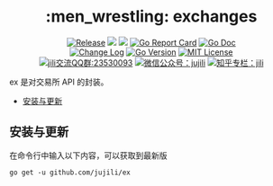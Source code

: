 <!-- markdownlint-disable MD041 -->
<h1 align="center">:men_wrestling: exchanges</h1>
<p align="center">
<!--  -->
<a href="https://github.com/jujili/ex/releases"> <img src="https://img.shields.io/github/v/tag/jujili/ex?include_prereleases&sort=semver" alt="Release" title="Release"></a>
<!--  -->
<a href="https://www.travis-ci.org/jujili/ex"><img src="https://www.travis-ci.org/jujili/ex.svg?branch=master"/></a>
<!--  -->
<a href="https://codecov.io/gh/jujili/ex"><img src="https://codecov.io/gh/jujili/ex/branch/master/graph/badge.svg"/></a>
<!--  -->
<a href="https://goreportcard.com/report/github.com/jujili/ex"><img src="https://goreportcard.com/badge/github.com/jujili/ex" alt="Go Report Card" title="Go Report Card"/></a>
<!--  -->
<a href="http://godoc.org/github.com/jujili/ex"><img src="https://img.shields.io/badge/godoc-ta-blue.svg" alt="Go Doc" title="Go Doc"/></a>
<!--  -->
<br/>
<!--  -->
<a href="https://github.com/jujili/ex/blob/master/CHANGELOG.md"><img src="https://img.shields.io/badge/Change-Log-blueviolet.svg" alt="Change Log" title="Change Log"/></a>
<!--  -->
<a href="https://golang.google.cn"><img src="https://img.shields.io/github/go-mod/go-version/jujili/ex" alt="Go Version" title="Go Version"/></a>
<!--  -->
<a href="https://github.com/jujili/ex/blob/master/LICENSE"><img src="https://img.shields.io/badge/License-MIT-blue.svg" alt="MIT License" title="MIT License"/></a>
<!--  -->
<br/>
<!--  -->
<a target="_blank" href="//shang.qq.com/wpa/qunwpa?idkey=7f61280435c41608fb8cb96cf8af7d31ef0007c44b223c9e3596ce84dec329bc"><img border="0" src="https://img.shields.io/badge/QQ%20群-23%2053%2000%2093-blue.svg" alt="jili交流QQ群:23530093" title="jili交流QQ群:23530093"></a>
<!--  -->
<a href="https://mp.weixin.qq.com/s?__biz=MzA4MDU4NDI5Mw==&mid=2455230332&idx=1&sn=8086c43e259b0012596ed63d6ecd7d10&chksm=88017c76bf76f5604f2f3280ffd96029b5ccaf99db48d18066d3e3bc9bc8a2e1a05de1a3225f&mpshare=1&scene=1&srcid=&sharer_sharetime=1578553397373&sharer_shareid=5ce52651949258759d82d1bf31b455b5#rd"><img src="https://img.shields.io/badge/微信公众号-jujili-success.svg" alt="微信公众号：jujili" title="微信公众号：jujili"/></a>
<!--  -->
<a href="https://zhuanlan.zhihu.com/jujili"><img src="https://img.shields.io/badge/知乎专栏-jili-blue.svg" alt="知乎专栏：jili" title="知乎专栏：jili"/></a>
<!--  -->
</p>

ex 是对交易所 API 的封装。

- [安装与更新](#%e5%ae%89%e8%a3%85%e4%b8%8e%e6%9b%b4%e6%96%b0)

## 安装与更新

在命令行中输入以下内容，可以获取到最新版

```shell
go get -u github.com/jujili/ex
```
